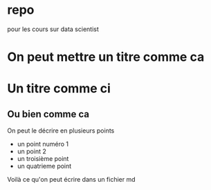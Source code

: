 # repo
pour les cours sur data scientist

On peut mettre un titre comme ca
=

Un titre comme ci 
= 

Ou bien comme ca
-

On peut le décrire en plusieurs points 
* un point numéro 1 
* un point 2
* un troisième point
* un quatrieme point

Voilà ce qu'on peut écrire dans un fichier md
